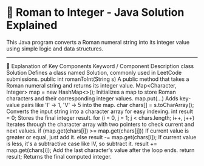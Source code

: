 # 🧠 Roman to Integer - Java Solution Explained

This Java program converts a Roman numeral string into its integer value using simple logic and data structures.

---

🧩 Explanation of Key Components
Keyword / Component	Description
class Solution	Defines a class named Solution, commonly used in LeetCode submissions.
public int romanToInt(String s)	A public method that takes a Roman numeral string and returns its integer value.
Map<Character, Integer> map = new HashMap<>();	Initializes a map to store Roman characters and their corresponding integer values.
map.put(...)	Adds key-value pairs like 'I' -> 1, 'V' -> 5 into the map.
char chars[] = s.toCharArray();	Converts the input string into a character array for easy indexing.
int result = 0;	Stores the final integer result.
for (i = 0, j = 1; j < chars.length; i++, j++)	Iterates through the character array with two pointers to check current and next values.
if (map.get(chars[i]) >= map.get(chars[j]))	If current value is greater or equal, just add it.
else result -= map.get(chars[i]);	If current value is less, it's a subtractive case like IV, so subtract it.
result += map.get(chars[i]);	Add the last character's value after the loop ends.
return result;	Returns the final computed integer.

